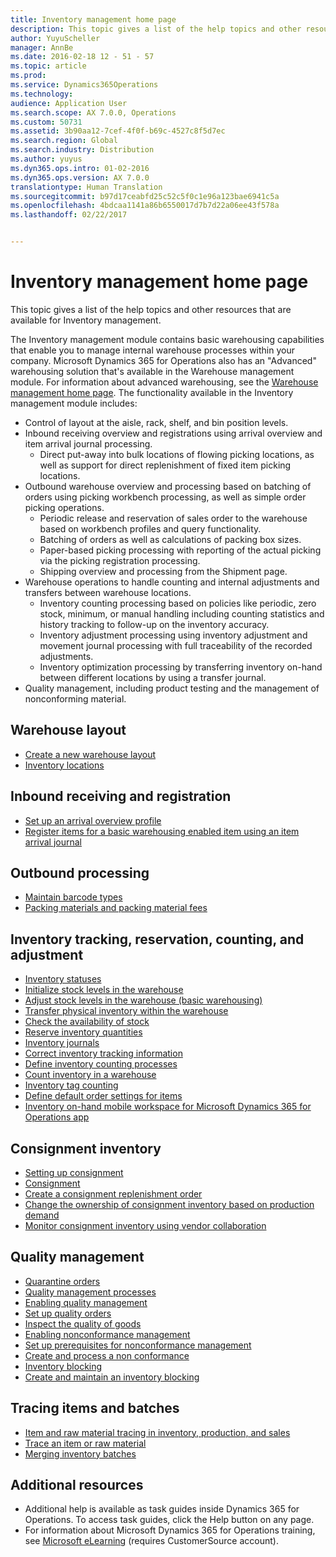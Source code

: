 ```yaml
---
title: Inventory management home page
description: This topic gives a list of the help topics and other resources that are available for Inventory management.
author: YuyuScheller
manager: AnnBe
ms.date: 2016-02-18 12 - 51 - 57
ms.topic: article
ms.prod: 
ms.service: Dynamics365Operations
ms.technology: 
audience: Application User
ms.search.scope: AX 7.0.0, Operations
ms.custom: 50731
ms.assetid: 3b90aa12-7cef-4f0f-b69c-4527c8f5d7ec
ms.search.region: Global
ms.search.industry: Distribution
ms.author: yuyus
ms.dyn365.ops.intro: 01-02-2016
ms.dyn365.ops.version: AX 7.0.0
translationtype: Human Translation
ms.sourcegitcommit: b97d17ceabfd25c52c5f0c1e96a123bae6941c5a
ms.openlocfilehash: 4bdcaa1141a86b6550017d7b7d22a06ee43f578a
ms.lasthandoff: 02/22/2017


---
```


# <a name="inventory-management-home-page"></a>Inventory management home page

This topic gives a list of the help topics and other resources that are available for Inventory management.

The Inventory management module contains basic warehousing capabilities that enable you to manage internal warehouse processes within your company. Microsoft Dynamics 365 for Operations also has an "Advanced" warehousing solution that's available in the Warehouse management module. For information about advanced warehousing, see the [Warehouse management home page](warehouse-management.md). The functionality available in the Inventory management module includes:

-   Control of layout at the aisle, rack, shelf, and bin position levels.
-   Inbound receiving overview and registrations using arrival overview and item arrival journal processing.
    -   Direct put-away into bulk locations of flowing picking locations, as well as support for direct replenishment of fixed item picking locations.
-   Outbound warehouse overview and processing based on batching of orders using picking workbench processing, as well as simple order picking operations.
    -   Periodic release and reservation of sales order to the warehouse based on workbench profiles and query functionality.
    -   Batching of orders as well as calculations of packing box sizes.
    -   Paper-based picking processing with reporting of the actual picking via the picking registration processing.
    -   Shipping overview and processing from the Shipment page.
-   Warehouse operations to handle counting and internal adjustments and transfers between warehouse locations.
    -   Inventory counting processing based on policies like periodic, zero stock, minimum, or manual handling including counting statistics and history tracking to follow-up on the inventory accuracy.
    -   Inventory adjustment processing using inventory adjustment and movement journal processing with full traceability of the recorded adjustments.
    -   Inventory optimization processing by transferring inventory on-hand between different locations by using a transfer journal.
-   Quality management, including product testing and the management of nonconforming material.

## <a name="warehouse-layout"></a>Warehouse layout
-   [Create a new warehouse layout](http://ax.help.dynamics.com/en/wiki/create-a-new-warehouse-layout/)
-   [Inventory locations](inventory-locations.md)

## <a name="inbound-receiving-and-registration"></a>Inbound receiving and registration
-   [Set up an arrival overview profile](http://ax.help.dynamics.com/en/wiki/set-up-an-arrival-overview-profile/)
-   [Register items for a basic warehousing enabled item using an item arrival journal](http://ax.help.dynamics.com/en/wiki/register-items-for-a-basic-warehousing-enabled-item-using-an-item-arrival-journal/)

## <a name="outbound-processing"></a>Outbound processing
-   [Maintain barcode types](http://ax.help.dynamics.com/en/wiki/maintain-barcode-types/)
-   [Packing materials and packing material fees](pack-materials-packing-material-fees.md)

## <a name="inventory-tracking-reservation-counting-and-adjustment"></a>Inventory tracking, reservation, counting, and adjustment
-   [Inventory statuses](inventory-statuses.md)
-   [Initialize stock levels in the warehouse](http://ax.help.dynamics.com/en/wiki/initialize-stock-levels-in-the-warehouse/)
-   [Adjust stock levels in the warehouse (basic warehousing)](http://ax.help.dynamics.com/en/wiki/adjust-stock-levels-in-the-warehouse-basic-warehousing/)
-   [Transfer physical inventory within the warehouse](http://ax.help.dynamics.com/en/wiki/transfer-physical-inventory-within-the-warehouse/)
-   [Check the availability of stock](http://ax.help.dynamics.com/en/wiki/check-the-availability-of-stock/)
-   [Reserve inventory quantities](reserve-inventory-quantities.md)
-   [Inventory journals](inventory-journals.md)
-   [Correct inventory tracking information](http://ax.help.dynamics.com/en/wiki/correct-inventory-tracking-information/)
-   [Define inventory counting processes](http://ax.help.dynamics.com/en/wiki/define-inventory-counting-processes/)
-   [Count inventory in a warehouse](http://ax.help.dynamics.com/en/wiki/count-inventory-in-a-warehouse/)
-   [Inventory tag counting](inventory-tag-counting.md)
-   [Define default order settings for items](http://ax.help.dynamics.com/en/wiki/define-default-order-settings-for-items/)
-   [Inventory on-hand mobile workspace for Microsoft Dynamics 365 for Operations app](inventory-on-hand-mobile-workspace.md)

## <a name="consignment-inventory"></a>Consignment inventory
-   [Setting up consignment](set-up-consignment.md)
-   [Consignment](consignment.md)
-   [Create a consignment replenishment order](http://ax.help.dynamics.com/en/wiki/create-a-consignment-replenishment-order/)
-   [Change the ownership of consignment inventory based on production demand](http://ax.help.dynamics.com/en/wiki/change-the-ownership-of-consignment-inventory-based-on-production-demand/)
-   [Monitor consignment inventory using vendor collaboration](http://ax.help.dynamics.com/en/wiki/monitor-consignment-inventory-using-vendor-collaboration/)

## <a name="quality-management"></a>Quality management
-   [Quarantine orders](quarantine-orders.md)
-   [Quality management processes](quality-management-processes.md)
-   [Enabling quality management](enable-quality-management.md)
-   [Set up quality orders](http://ax.help.dynamics.com/en/wiki/set-up-quality-orders/)
-   [Inspect the quality of goods](http://ax.help.dynamics.com/en/wiki/inspect-the-quality-of-goods/)
-   [Enabling nonconformance management](enable-nonconformance-management.md)
-   [Set up prerequisites for nonconformance management](http://ax.help.dynamics.com/en/wiki/set-up-prequisites-for-nonconformance-management/)
-   [Create and process a non conformance](http://ax.help.dynamics.com/en/wiki/create-and-process-a-nonconformance/)
-   [Inventory blocking](inventory-blocking.md)
-   [Create and maintain an inventory blocking](http://ax.help.dynamics.com/en/wiki/create-and-maintain-an-inventory-blocking/)

## <a name="tracing-items-and-batches"></a>Tracing items and batches
-   [Item and raw material tracing in inventory, production, and sales](trace-items-raw-materials-inventory-production-sales.md)
-   [Trace an item or raw material](http://ax.help.dynamics.com/en/wiki/trace-an-item-or-raw-material/)
-   [Merging inventory batches](merge-inventory-batches.md)

## <a name="additional-resources"></a>Additional resources
-   Additional help is available as task guides inside Dynamics 365 for Operations. To access task guides, click the Help button on any page.
-   For information about Microsoft Dynamics 365 for Operations training, see [Microsoft eLearning](https://mbs2.microsoft.com/members/elearning/dynamicstrainingcert.aspx) (requires CustomerSource account).




